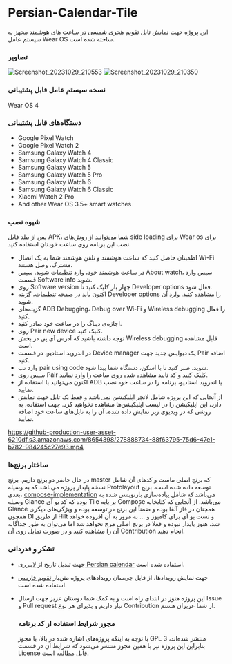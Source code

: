 # Persian-Calendar-Tile
این پروژه جهت نمایش تایل تقویم هجری شمسی در ساعت های هوشمند مجهز به سیستم عامل Wear OS ساخته شده است.
### تصاویر
![Screenshot_20231029_210553](https://github.com/rezazarchi/Persian-Calendar-Tile/assets/8654398/095c234a-fdf2-42fd-a81f-bba38c09a180)
![Screenshot_20231029_210350](https://github.com/rezazarchi/Persian-Calendar-Tile/assets/8654398/31e21c76-1a6f-45cf-b6fa-cb2467b2cc6c)
### نسخه سیستم عامل قابل پشتیبانی
Wear OS 4
### دستگاه‌های قابل پشتیبانی
- Google Pixel Watch
- Google Pixel Watch 2
- Samsung Galaxy Watch 4
- Samsung Galaxy Watch 4 Classic
- Samsung Galaxy Watch 5
- Samsung	Galaxy Watch 5 Pro
- Samsung	Galaxy Watch 6
- Samsung Galaxy Watch 6 Classic
- Xiaomi Watch 2 Pro
- And other Wear OS 3.5+ smart watches

### شیوه نصب

پس از بیلد فایل APK، شما می‌توانید از روش‌های side loading برای Wear os برای نصب این برنامه روی ساعت خودتان استفاده کنید.
- اطمینان حاصل کنید که ساعت هوشمند و تلفن هوشمند شما به یک اتصال Wi-Fi مشترک، وصل هستند.
- در ساعت هوشمند خود، وارد تنظیمات شوید. سپس About watch، سپس وارد قسمت Software info شوید.
- روی Software version چهار بار کلیک کنید تا Developer options فعال شود.
- اکنون باید در صفحه تنظیمات، گزینه Developer options را مشاهده کنید. وارد آن شوید.
- گزینه‌های ADB Debugging، Debug over Wi-Fi و Wireless debugging را فعال کنید.
- اجازه‌ی دیباگ را در ساعت خود صادر کنید.
- روی Pair new device کلیک کنید.
- توجه داشته باشید که آدرس آی پی در بخش Wireless debugging قابل مشاهده است.
- در اندروید استادیو، در قسمت Device manager یک دیوایس جدید جهت Pair اضافه کنید.
- وارد تب pair using code شوید. صبر کنید تا با اسکن، دستگاه شما پیدا شود.
- سپس روی Pair کلیک کنید و کد تایید مشاهده شده روی ساعت را وارد نمایید.
- اکنون می‌توانید با استفاده از ADB یا اندروید استادیو، برنامه را در ساعت خود نصب نمایید.
- از آنجایی که این پروژه شامل لانچر اپلیکیشن نمی‌باشد و فقط یک تایل جهت نمایش دارد، این اپلیکیشن را در لیست اپلیکیشن‌ها مشاهده نخواهید کرد. جهت استفاده، به روشی که در ویدیوی زیر نمایش داده شده، آن را به تایل‌های ساعت خود اضافه نمایید.

https://github-production-user-asset-6210df.s3.amazonaws.com/8654398/278888734-88f63795-75d6-47e1-b782-984245c27e93.mp4



### ساختار برنچ‌ها
در حال حاضر دو برنچ داریم. برنچ master که برنچ اصلی ماست و کدهای آن شامل نسخه پایدار پروژه می‌باشد که به وسیله Protolayout توسعه داده شده است. برنچ بعدی، [compose-implementation](https://github.com/rezazarchi/Persian-Calendar-Tile/tree/compose-implementation) می‌باشد که شامل پیاده‌سازی بازنویسی شده به وسیله Glance بوده که کد یو آی Tile بر پایه Compose می‌باشد. از آنجایی که کتابخانه Glance همچنان در فاز آلفا بوده و ضمناً این برنچ در توسعه بوده و ویژگی‌های دیگری همچون DI از طریق Hilt و تست یو آی برای کامپوز و ... به مرور به آن افزوده خواهد شد، هنوز پایدار نبوده و فعلا در برنچ اصلی مرج نخواهد شد اما می‌توان به طور جداگانه آن را مشاهده کنید و در صورت تمایل روی آن Contribution انجام دهید.

###  تشکر و قدردانی

- جهت تبدیل تاریخ از [لایبرری Persian calendar](https://github.com/persian-calendar/calendar) استفاده شده است.
- جهت نمایش رویدادها، از فایل جی‌سان رویدادهای پروژه متن‌باز [تقویم فارسی](https://github.com/persian-calendar/persian-calendar) استفاده شده است.
- این پروژه هنوز در ابتدای راه است و به کمک شما دوستان عزیز جهت ارسال Issue و Pull request نیاز داریم و پذیرای هر نوع Contribution از شما عزیزان هستم.



  ### مجوز شرایط استفاده از کد برنامه
  با توجه به اینکه پروژه‌های اشاره شده در بالا، با مجوز GPL 3 منتشر شده‌اند، بنابراین این پروژه نیز با همین مجوز منتشر می‌شود که شرایط آن در قسمت License قابل مطالعه است.
